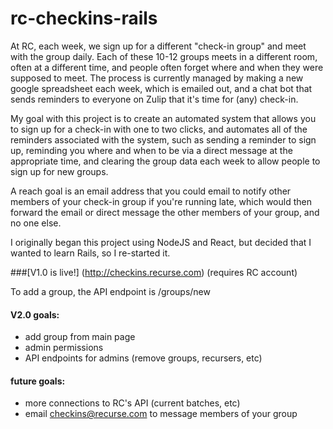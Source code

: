 # rc-checkins-rails


At RC, each week, we sign up for a different "check-in group" and meet with the group daily. Each of these 10-12 groups meets in a different room, often at a different time, and people often forget where and when they were supposed to meet.  The process is currently managed by making a new google spreadsheet each week, which is emailed out, and a chat bot that sends reminders to everyone on Zulip that it's time for (any) check-in.

My goal with this project is to create an automated system that allows you to sign up for a check-in with one to two clicks, and automates all of the reminders associated with the system, such as sending a reminder to sign up, reminding you where and when to be via a direct message at the appropriate time, and clearing the group data each week to allow people to sign up for new groups.

A reach goal is an email address that you could email to notify other members of your check-in group if you're running late, which would then forward the email or direct message the other members of your group, and no one else.

I originally began this project using NodeJS and React, but decided that I wanted to learn Rails, so I re-started it.


###[V1.0 is live!] (http://checkins.recurse.com) 
(requires RC account)

To add a group, the API endpoint is /groups/new

#### V2.0 goals:
 -  add group from main page
 -  admin permissions
 -  API endpoints for admins (remove groups, recursers, etc)


#### future goals:
  - more connections to RC's API (current batches, etc)
  - email checkins@recurse.com to message members of your group
 







